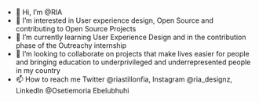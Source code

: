 - 👋 Hi, I’m @RIA
- 👀 I’m interested in User experience design, Open Source and contributing to Open Source Projects
- 🌱 I’m currently learning User Experience Design and in the contribution phase of the Outreachy internship 
- 💞️ I’m looking to collaborate on projects that make lives easier for people and bringing education to underprivileged and underrepresented people in my country 
- 📫 How to reach me Twitter @riastillonfia, Instagram @ria_designz, LinkedIn @Osetiemoria Ebelubhuhi

<!---
OSETIEMORIA/OSETIEMORIA is a ✨ special ✨ repository because its `README.md` (this file) appears on your GitHub profile.
You can click the Preview link to take a look at your changes.
--->
